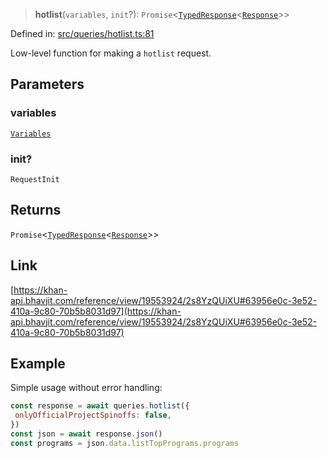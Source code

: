 > **hotlist**(`variables`, `init`?): `Promise`\<[`TypedResponse`](api/interfaces%5CTypedResponse.md)\<[`Response`](api/namespaces%5Cqueries%5Cnamespaces%5CHotlist%5Ctype-aliases%5CResponse.md)\>\>

Defined in: [src/queries/hotlist.ts:81](https://github.com/bhavjitChauhan/khan-api/blob/67d30ab4498111952301bcaddbef9a132bf75105/src/queries/hotlist.ts#L81)

Low-level function for making a `hotlist` request.

## Parameters

### variables

[`Variables`](api/namespaces%5Cqueries%5Cnamespaces%5CHotlist%5Cinterfaces%5CVariables.md)

### init?

`RequestInit`

## Returns

`Promise`\<[`TypedResponse`](api/interfaces%5CTypedResponse.md)\<[`Response`](api/namespaces%5Cqueries%5Cnamespaces%5CHotlist%5Ctype-aliases%5CResponse.md)\>\>

## Link

[https://khan-api.bhavjit.com/reference/view/19553924/2s8YzQUiXU#63956e0c-3e52-410a-9c80-70b5b8031d97](https://khan-api.bhavjit.com/reference/view/19553924/2s8YzQUiXU#63956e0c-3e52-410a-9c80-70b5b8031d97)

## Example

Simple usage without error handling:
```js
const response = await queries.hotlist({
 onlyOfficialProjectSpinoffs: false,
})
const json = await response.json()
const programs = json.data.listTopPrograms.programs
```
